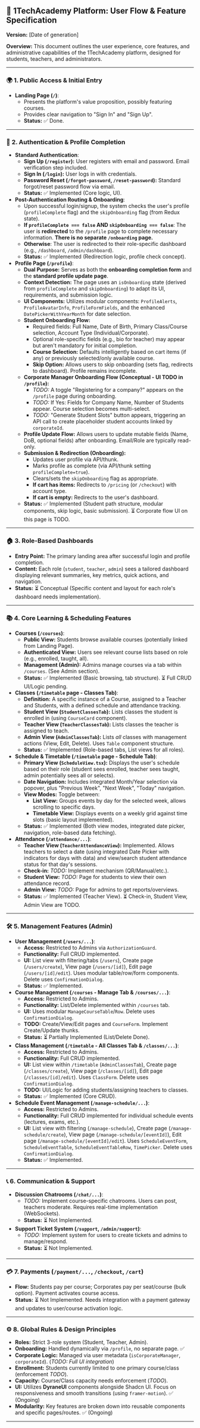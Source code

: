 
## 🚀 1TechAcademy Platform: User Flow & Feature Specification

**Version:** [Date of generation]

**Overview:** This document outlines the user experience, core features, and administrative capabilities of the 1TechAcademy platform, designed for students, teachers, and administrators.

---

### 🌍 **1. Public Access & Initial Entry**

*   **Landing Page (`/`)**:
    *   Presents the platform's value proposition, possibly featuring courses.
    *   Provides clear navigation to "Sign In" and "Sign Up".
    *   **Status:** ✅ Done.

---

### 🔐 **2. Authentication & Profile Completion**

*   **Standard Authentication**:
    *   **Sign Up (`/register`):** User registers with email and password. Email verification step included.
    *   **Sign In (`/login`):** User logs in with credentials.
    *   **Password Reset (`/forgot-password`, `/reset-password`):** Standard forgot/reset password flow via email.
    *   **Status:** ✅ Implemented (Core logic, UI).
*   **Post-Authentication Routing & Onboarding**:
    *   Upon successful login/signup, the system checks the user's profile (`profileComplete` flag) and the `skipOnboarding` flag (from Redux state).
    *   **If `profileComplete === false` AND `skipOnboarding === false`**: The user is **redirected** to the `/profile` page to complete necessary information. **There is no separate `/onboarding` page.**
    *   **Otherwise**: The user is redirected to their role-specific dashboard (e.g., `/dashboard`, `/admin/dashboard`).
    *   **Status:** ✅ Implemented (Redirection logic, profile check concept).
*   **Profile Page (`/profile`)**:
    *   **Dual Purpose:** Serves as both the **onboarding completion form** and the **standard profile update page**.
    *   **Context Detection:** The page uses an `isOnboarding` state (derived from `profileComplete` and `skipOnboarding`) to adapt its UI, requirements, and submission logic.
    *   **UI Components:** Utilizes modular components: `ProfileAlerts`, `ProfileAvatarInfo`, `ProfileFormFields`, and the enhanced `DatePickerWithYearMonth` for date selection.
    *   **Student Onboarding Flow:**
        *   Required fields: Full Name, Date of Birth, Primary Class/Course selection, Account Type (Individual/Corporate).
        *   Optional role-specific fields (e.g., bio for teacher) may appear but aren't mandatory for initial completion.
        *   **Course Selection:** Defaults intelligently based on cart items (if any) or previously selected/only available course.
        *   **Skip Option:** Allows users to skip onboarding (sets flag, redirects to dashboard). Profile remains incomplete.
    *   **Corporate Manager Onboarding Flow (Conceptual - UI TODO in `/profile`):**
        *   *TODO:* A toggle "Registering for a company?" appears on the `/profile` page during onboarding.
        *   *TODO:* If Yes: Fields for Company Name, Number of Students appear. Course selection becomes multi-select.
        *   *TODO:* "Generate Student Slots" button appears, triggering an API call to create placeholder student accounts linked by `corporateId`.
    *   **Profile Update Flow:** Allows users to update mutable fields (Name, DoB, optional fields) after onboarding. Email/Role are typically read-only.
    *   **Submission & Redirection (Onboarding):**
        *   Updates user profile via API/thunk.
        *   Marks profile as complete (via API/thunk setting `profileComplete=true`).
        *   Clears/sets the `skipOnboarding` flag as appropriate.
        *   **If cart has items:** Redirects to `/pricing` (or `/checkout`) with account type.
        *   **If cart is empty:** Redirects to the user's dashboard.
    *   **Status:** ✅ Implemented (Student path structure, modular components, skip logic, basic submission). ⏳ Corporate flow UI on this page is TODO.

---

### 🏠 **3. Role-Based Dashboards**

*   **Entry Point:** The primary landing area after successful login and profile completion.
*   **Content:** Each role (`student`, `teacher`, `admin`) sees a tailored dashboard displaying relevant summaries, key metrics, quick actions, and navigation.
*   **Status:** ⏳ Conceptual (Specific content and layout for each role's dashboard needs implementation).

---

### 📚 **4. Core Learning & Scheduling Features**

*   **Courses (`/courses`)**:
    *   **Public View:** Students browse available courses (potentially linked from Landing Page).
    *   **Authenticated View:** Users see relevant course lists based on role (e.g., enrolled, taught, all).
    *   **Management (Admin):** Admins manage courses via a tab within `/courses`. (See Admin section).
    *   **Status:** ✅ Implemented (Basic browsing, tab structure). ⏳ Full CRUD UI/Logic pending.
*   **Classes (`/timetable` page - Classes Tab)**:
    *   **Definition:** A specific instance of a Course, assigned to a Teacher and Students, with a defined schedule and attendance tracking.
    *   **Student View (`StudentClassesTab`):** Lists classes the student is enrolled in (using `CourseCard` component).
    *   **Teacher View (`TeacherClassesTab`):** Lists classes the teacher is assigned to teach.
    *   **Admin View (`AdminClassesTab`):** Lists *all* classes with management actions (View, Edit, Delete). Uses `Table` component structure.
    *   **Status:** ✅ Implemented (Role-based tabs, List views for all roles).
*   **Schedule & Timetable (`/timetable` page - Schedule Tab)**:
    *   **Primary View (`ScheduleView.tsx`):** Displays the user's schedule based on their role (student sees enrolled, teacher sees taught, admin potentially sees all or selects).
    *   **Date Navigation:** Includes integrated Month/Year selection via popover, plus "Previous Week", "Next Week", "Today" navigation.
    *   **View Modes:** Toggle between:
        *   **List View:** Groups events by day for the selected week, allows scrolling to specific days.
        *   **Timetable View:** Displays events on a weekly grid against time slots (basic layout implemented).
    *   **Status:** ✅ Implemented (Both view modes, integrated date picker, navigation, role-based data fetching).
*   **Attendance (`/attendance/...`)**:
    *   **Teacher View (`TeacherAttendanceView`):** Implemented. Allows teachers to select a date (using integrated Date Picker with indicators for days with data) and view/search student attendance status for that day's sessions.
    *   **Check-in:** *TODO:* Implement mechanism (QR/Manual/etc.).
    *   **Student View:** *TODO:* Page for students to view their own attendance record.
    *   **Admin View:** *TODO:* Page for admins to get reports/overviews.
    *   **Status:** ✅ Implemented (Teacher View). ⏳ Check-in, Student View, Admin View are TODO.

---

### 🛠️ **5. Management Features (Admin)**

*   **User Management (`/users/...`)**:
    *   **Access:** Restricted to Admins via `AuthorizationGuard`.
    *   **Functionality:** Full CRUD implemented.
    *   **UI:** List view with filtering/tabs (`/users`), Create page (`/users/create`), View page (`/users/[id]`), Edit page (`/users/[id]/edit`). Uses modular table/row/form components. Delete uses `ConfirmationDialog`.
    *   **Status:** ✅ Implemented.
*   **Course Management (`/courses` - Manage Tab & `/courses/...`)**:
    *   **Access:** Restricted to Admins.
    *   **Functionality:** List/Delete implemented within `/courses` tab.
    *   **UI:** Uses modular `ManageCourseTable`/`Row`. Delete uses `ConfirmationDialog`.
    *   **TODO:** Create/View/Edit pages and `CourseForm`. Implement Create/Update thunks.
    *   **Status:** ⏳ Partially Implemented (List/Delete Done).
*   **Class Management (`/timetable` - All Classes Tab & `/classes/...`)**:
    *   **Access:** Restricted to Admins.
    *   **Functionality:** Full CRUD implemented.
    *   **UI:** List view within `/timetable` (`AdminClassesTab`), Create page (`/classes/create`), View page (`/classes/[id]`), Edit page (`/classes/[id]/edit`). Uses `ClassForm`. Delete uses `ConfirmationDialog`.
    *   **TODO:** UI/Logic for adding students/assigning teachers to classes.
    *   **Status:** ✅ Implemented (Core CRUD).
*   **Schedule Event Management (`/manage-schedule/...`)**:
    *   **Access:** Restricted to Admins.
    *   **Functionality:** Full CRUD implemented for individual schedule events (lectures, exams, etc.).
    *   **UI:** List view with filtering (`/manage-schedule`), Create page (`/manage-schedule/create`), View page (`/manage-schedule/[eventId]`), Edit page (`/manage-schedule/[eventId]/edit`). Uses `ScheduleEventForm`, `ScheduleEventTable`, `ScheduleEventTableRow`, `TimePicker`. Delete uses `ConfirmationDialog`.
    *   **Status:** ✅ Implemented.

---

### 📞 **6. Communication & Support**

*   **Discussion Chatrooms (`/chat/...`)**:
    *   *TODO:* Implement course-specific chatrooms. Users can post, teachers moderate. Requires real-time implementation (WebSockets).
    *   **Status:** ⏳ Not Implemented.
*   **Support Ticket System (`/support`, `/admin/support`)**:
    *   *TODO:* Implement system for users to create tickets and admins to manage/respond.
    *   **Status:** ⏳ Not Implemented.

---

### 💳 **7. Payments (`/payment/...`, `/checkout`, `/cart`)**

*   **Flow:** Students pay per course; Corporates pay per seat/course (bulk option). Payment activates course access.
*   **Status:** ⏳ Not Implemented. Needs integration with a payment gateway and updates to user/course activation logic.

---

### ⚙️ **8. Global Rules & Design Principles**

*   **Roles:** Strict 3-role system (Student, Teacher, Admin).
*   **Onboarding:** Handled dynamically via `/profile`, no separate page. ✅
*   **Corporate Logic:** Managed via user metadata (`isCorporateManager`, `corporateId`). (*TODO: Full UI integration*)
*   **Enrollment:** Students currently limited to one primary course/class (enforcement *TODO*).
*   **Capacity:** Course/Class capacity needs enforcement (*TODO*).
*   **UI:** Utilizes **DyraneUI** components alongside Shadcn UI. Focus on responsiveness and smooth transitions (using `framer-motion`). ✅ (Ongoing)
*   **Modularity:** Key features are broken down into reusable components and specific pages/routes. ✅ (Ongoing)

---
